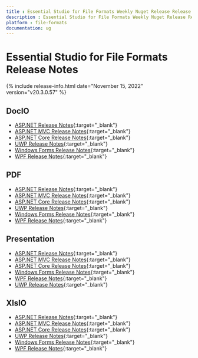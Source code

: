 ```yaml
---
title : Essential Studio for File Formats Weekly Nuget Release Release Notes  
description : Essential Studio for File Formats Weekly Nuget Release Release Notes  
platform : file-formats
documentation: ug
---
```


# Essential Studio for File Formats  Release Notes  

{% include release-info.html date="November 15, 2022" version="v20.3.0.57" %} 

## DocIO

* [ASP.NET Release Notes](/aspnet/release-notes/v20.3.0.57#docio){:target="_blank"}
* [ASP.NET MVC Release Notes](/aspnetmvc/release-notes/v20.3.0.57#docio){:target="_blank"}
* [ASP.NET Core Release Notes](/aspnet-core/release-notes/v20.3.0.57#docio){:target="_blank"}
* [UWP Release Notes](/uwp/release-notes/v20.3.0.57#docio){:target="_blank"}
* [Windows Forms Release Notes](/windowsforms/release-notes/v20.3.0.57#docio){:target="_blank"}
* [WPF Release Notes](/wpf/release-notes/v20.3.0.57#docio){:target="_blank"}


## PDF

* [ASP.NET Release Notes](/aspnet/release-notes/v20.3.0.57#pdf){:target="_blank"}
* [ASP.NET MVC Release Notes](/aspnetmvc/release-notes/v20.3.0.57#pdf){:target="_blank"}
* [ASP.NET Core Release Notes](/aspnet-core/release-notes/v20.3.0.57#pdf){:target="_blank"}
* [UWP Release Notes](/uwp/release-notes/v20.3.0.57#pdf){:target="_blank"}
* [Windows Forms Release Notes](/windowsforms/release-notes/v20.3.0.57#pdf){:target="_blank"}
* [WPF Release Notes](/wpf/release-notes/v20.3.0.57#pdf){:target="_blank"}


## Presentation

* [ASP.NET Release Notes](/aspnet/release-notes/v20.3.0.57#presentation){:target="_blank"}
* [ASP.NET MVC Release Notes](/aspnetmvc/release-notes/v20.3.0.57#presentation){:target="_blank"}
* [ASP.NET Core Release Notes](/aspnet-core/release-notes/v20.3.0.57#presentation){:target="_blank"}
* [Windows Forms Release Notes](/windowsforms/release-notes/v20.3.0.57#presentation){:target="_blank"}
* [WPF Release Notes](/wpf/release-notes/v20.3.0.57#presentation){:target="_blank"}
* [UWP Release Notes](/uwp/release-notes/v20.3.0.57#presentation){:target="_blank"}


## XlsIO

* [ASP.NET Release Notes](/aspnet/release-notes/v20.3.0.57#xlsio){:target="_blank"}
* [ASP.NET MVC Release Notes](/aspnetmvc/release-notes/v20.3.0.57#xlsio){:target="_blank"}
* [ASP.NET Core Release Notes](/aspnet-core/release-notes/v20.3.0.57#xlsio){:target="_blank"}
* [UWP Release Notes](/uwp/release-notes/v20.3.0.57#xlsio){:target="_blank"}
* [Windows Forms Release Notes](/windowsforms/release-notes/v20.3.0.57#xlsio){:target="_blank"}
* [WPF Release Notes](/wpf/release-notes/v20.3.0.57#xlsio){:target="_blank"}